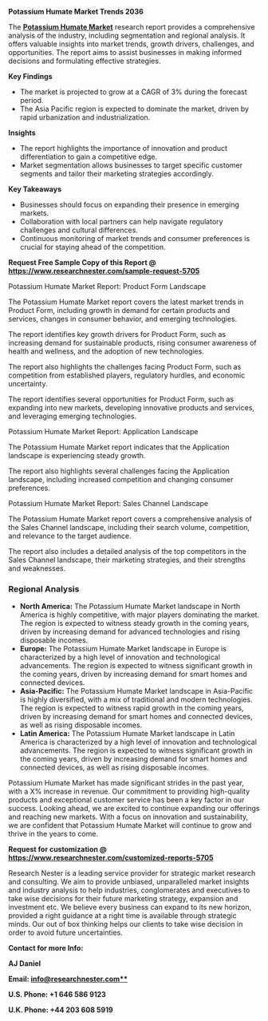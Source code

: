﻿**Potassium Humate Market Trends 2036** 

The [**Potassium Humate Market**](https://www.researchnester.com/reports/potassium-humate-market/5705) research report provides a comprehensive analysis of the industry, including segmentation and regional analysis. It offers valuable insights into market trends, growth drivers, challenges, and opportunities. The report aims to assist businesses in making informed decisions and formulating effective strategies.

**Key Findings**

- The market is projected to grow at a CAGR of 3% during the forecast period.
- The Asia Pacific region is expected to dominate the market, driven by rapid urbanization and industrialization.

**Insights**

- The report highlights the importance of innovation and product differentiation to gain a competitive edge.
- Market segmentation allows businesses to target specific customer segments and tailor their marketing strategies accordingly.

**Key Takeaways**

- Businesses should focus on expanding their presence in emerging markets.
- Collaboration with local partners can help navigate regulatory challenges and cultural differences.
- Continuous monitoring of market trends and consumer preferences is crucial for staying ahead of the competition.

**Request Free Sample Copy of this Report @ <https://www.researchnester.com/sample-request-5705>** 

Potassium Humate Market Report: Product Form Landscape

The Potassium Humate Market report covers the latest market trends in Product Form, including growth in demand for certain products and services, changes in consumer behavior, and emerging technologies.

The report identifies key growth drivers for Product Form, such as increasing demand for sustainable products, rising consumer awareness of health and wellness, and the adoption of new technologies.

The report also highlights the challenges facing Product Form, such as competition from established players, regulatory hurdles, and economic uncertainty.

The report identifies several opportunities for Product Form, such as expanding into new markets, developing innovative products and services, and leveraging emerging technologies.

Potassium Humate Market Report: Application Landscape

The Potassium Humate Market report indicates that the Application landscape is experiencing steady growth.

The report also highlights several challenges facing the Application landscape, including increased competition and changing consumer preferences.

Potassium Humate Market Report: Sales Channel Landscape

The Potassium Humate Market report covers a comprehensive analysis of the Sales Channel landscape, including their search volume, competition, and relevance to the target audience.

The report also includes a detailed analysis of the top competitors in the Sales Channel landscape, their marketing strategies, and their strengths and weaknesses.
### **Regional Analysis**
- **North America:** The Potassium Humate Market landscape in North America is highly competitive, with major players dominating the market. The region is expected to witness steady growth in the coming years, driven by increasing demand for advanced technologies and rising disposable incomes.
- **Europe:** The Potassium Humate Market landscape in Europe is characterized by a high level of innovation and technological advancements. The region is expected to witness significant growth in the coming years, driven by increasing demand for smart homes and connected devices.
- **Asia-Pacific:** The Potassium Humate Market landscape in Asia-Pacific is highly diversified, with a mix of traditional and modern technologies. The region is expected to witness rapid growth in the coming years, driven by increasing demand for smart homes and connected devices, as well as rising disposable incomes.
- **Latin America:** The Potassium Humate Market landscape in Latin America is characterized by a high level of innovation and technological advancements. The region is expected to witness significant growth in the coming years, driven by increasing demand for smart homes and connected devices, as well as rising disposable incomes.

Potassium Humate Market has made significant strides in the past year, with a X% increase in revenue. Our commitment to providing high-quality products and exceptional customer service has been a key factor in our success. Looking ahead, we are excited to continue expanding our offerings and reaching new markets. With a focus on innovation and sustainability, we are confident that Potassium Humate Market will continue to grow and thrive in the years to come.

**Request for customization @ <https://www.researchnester.com/customized-reports-5705>** 

Research Nester is a leading service provider for strategic market research and consulting. We aim to provide unbiased, unparalleled market insights and industry analysis to help industries, conglomerates and executives to take wise decisions for their future marketing strategy, expansion and investment etc. We believe every business can expand to its new horizon, provided a right guidance at a right time is available through strategic minds. Our out of box thinking helps our clients to take wise decision in order to avoid future uncertainties.

**Contact for more Info:**

**AJ Daniel**

**Email: [info@researchnester.com**](mailto:info@researchnester.com)**

**U.S. Phone: +1 646 586 9123** 

**U.K. Phone: +44 203 608 5919**
